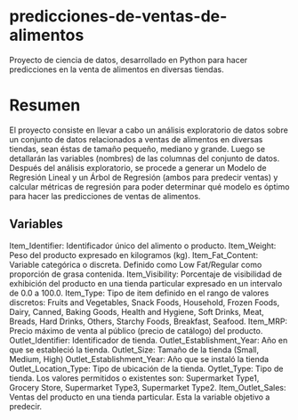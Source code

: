 # predicciones-de-ventas-de-alimentos
Proyecto de ciencia de datos, desarrollado en Python para hacer predicciones en la venta de alimentos en diversas tiendas.

# Resumen

El proyecto consiste en llevar a cabo un análisis exploratorio de datos sobre un conjunto de datos relacionados a ventas de alimentos en diversas tiendas, sean éstas de tamaño pequeño, mediano y grande. Luego se detallarán las variables (nombres) de las columnas del conjunto de datos. Después del análisis exploratorio, se procede a generar un Modelo de Regresión Lineal y un Árbol de Regresión (ambos para predecir ventas) y calcular métricas de regresión para poder determinar qué modelo es óptimo para hacer las predicciones de ventas de alimentos.

## Variables
Item_Identifier: Identificador único del alimento o producto.
Item_Weight: Peso del producto expresado en kilogramos (kg).
Item_Fat_Content: Variable categórica o discreta. Definido como Low Fat/Regular como proporción de grasa contenida.
Item_Visibility: Porcentaje de visibilidad de exhibición del producto en una tienda particular expresado en un intervalo de 0.0 a 100.0.
Item_Type: Tipo de item definido en el rango de valores discretos: Fruits and Vegetables, Snack Foods, Household, Frozen Foods, Dairy, Canned, Baking Goods, Health and Hygiene, Soft Drinks, Meat, Breads, Hard Drinks, Others, Starchy Foods, Breakfast, Seafood.
Item_MRP: Precio máximo de venta al público (precio de catálogo) del producto.
Outlet_Identifier: Identificador de tienda.
Outlet_Establishment_Year: Año en que se estableció la tienda.
Outlet_Size: Tamaño de la tienda (Small, Medium, High)
Outlet_Establishment_Year: Año que se instaló la tienda
Outlet_Location_Type: Tipo de ubicación de la tienda.
Oytlet_Type: Tipo de tienda. Los valores permitidos o existentes son: Supermarket Type1, Grocery Store, Supermarket Type3, Supermarket Type2.
Item_Outlet_Sales: Ventas del producto en una tienda particular. Esta la variable objetivo a predecir.
